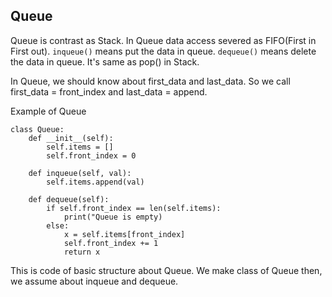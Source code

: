 ## Queue
Queue is contrast as Stack. In Queue data access severed as FIFO(First in First out).
```inqueue()``` means put the data in queue.
```dequeue()``` means delete the data in queue. It's same as pop() in Stack.

In Queue, we should know about first_data and last_data. So we call first_data = front_index and last_data = append.

Example of Queue
```
class Queue:
    def __init__(self):
        self.items = []
        self.front_index = 0
    
    def inqueue(self, val):
        self.items.append(val)
    
    def dequeue(self):
        if self.front_index == len(self.items):
            print("Queue is empty)
        else:
            x = self.items[front_index]
            self.front_index += 1
            return x
```
This is code of basic structure about Queue. We make class of Queue then, we assume about inqueue and dequeue. 